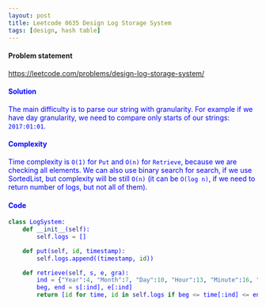 ```yaml
---
layout: post
title: Leetcode 0635 Design Log Storage System
tags: [design, hash table]
---
```


#### Problem statement

<a href="https://leetcode.com/problems/design-log-storage-system/"> <font color = blue>https://leetcode.com/problems/design-log-storage-system/

#### Solution
The main difficulty is to parse our string with granularity. For example if we have day granularity, we need to compare only starts of our strings: `2017:01:01`.

#### Complexity
Time complexity is `O(1)` for `Put` and `O(n)` for `Retrieve`, because we are checking all elements. We can also use binary search for search, if we use SortedList, but complexity will be still `O(n)` (it can be `O(log n)`, if we need to return number of logs, but not all of them).

#### Code
```python
class LogSystem:
    def __init__(self):
        self.logs = []

    def put(self, id, timestamp):
        self.logs.append((timestamp, id))

    def retrieve(self, s, e, gra):
        ind = {"Year":4, "Month":7, "Day":10, "Hour":13, "Minute":16, "Second":19}[gra]
        beg, end = s[:ind], e[:ind]
        return [id for time, id in self.logs if beg <= time[:ind] <= end]
```

